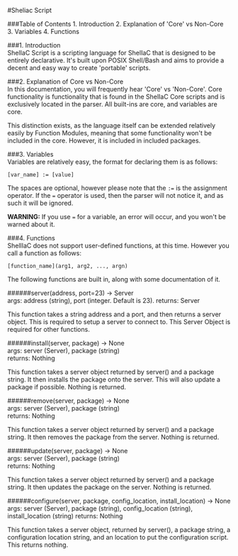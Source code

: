 #Sheliac Script

###Table of Contents 1. Introduction
2. Explanation of 'Core' vs Non-Core
3. Variables
4. Functions

###1. Introduction  
  ShelIaC Script is a scripting language for ShelIaC that is designed to be entirely declarative. It's built upon POSIX Shell/Bash and aims to provide a decent and easy way to create 'portable' scripts.

###2. Explanation of Core vs Non-Core  
  In this documentation, you will frequently hear 'Core' vs 'Non-Core'. Core functionality is functionality that is found in the ShelIaC Core scripts and is exclusively located in the parser. All built-ins are core, and variables are core. 

  This distinction exists, as the language itself can be extended relatively easily by Function Modules, meaning that some functionality won't be included in the core. However, it is included in included packages.

###3. Variables   
  Variables are relatively easy, the format for declaring them is as follows: 
```
[var_name] := [value] 
```
The spaces are optional, however please note that the `:=` is the assignment operator. If the `=` operator is used, then the parser will not notice it, and as such it will be ignored. 

**WARNING:** If you use `=` for a variable, an error will occur, and you won't be warned about it.

###4. Functions   
  ShellIaC does not support user-defined functions, at this time. However you call a function as follows: 
```
[function_name](arg1, arg2, ..., argn)
```

The following functions are built in, along with some documentation of it. 

######server(address, port=23) -> Server  
  args: address (string), port (integer. Default is 23). 
  returns: Server
  
  This function takes a string address and a port, and then returns a server object. This is required to setup a server to connect to. This Server Object is required for other functions.

######install(server, package) -> None  
  args: server (Server), package (string)  
  returns: Nothing

  This function takes a server object returned by server() and a package string. It then installs the package onto the server.  This will also update a package if possible. Nothing is returned.

######remove(server, package) -> None  
  args: server (Server), package (string)  
  returns: Nothing

  This function takes a server object returned by server() and a package string. It then removes the package from the server. Nothing is returned.

######update(server, package) -> None  
  args: server (Server), package (string)  
  returns: Nothing

  This function takes a server object returned by server() and a package string. It then updates the package on the server. Nothing is returned.

######configure(server, package, config_location, install_location) -> None  
  args: server (Server), package (string), config_location (string), install_location (string) 
  returns: Nothing

  This function takes a server object, returned by server(), a package string, a configuration location string, and an location to put the configuration script. This returns nothing.
